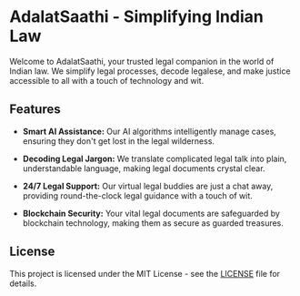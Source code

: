 # AdalatSaathi - Simplifying Indian Law

Welcome to AdalatSaathi, your trusted legal companion in the world of Indian law. We simplify legal processes, decode legalese, and make justice accessible to all with a touch of technology and wit.

## Features

- **Smart AI Assistance:** Our AI algorithms intelligently manage cases, ensuring they don't get lost in the legal wilderness.

- **Decoding Legal Jargon:** We translate complicated legal talk into plain, understandable language, making legal documents crystal clear.

- **24/7 Legal Support:** Our virtual legal buddies are just a chat away, providing round-the-clock legal guidance with a touch of wit.

- **Blockchain Security:** Your vital legal documents are safeguarded by blockchain technology, making them as secure as guarded treasures. 

## License

This project is licensed under the MIT License - see the [LICENSE](LICENSE) file for details.

